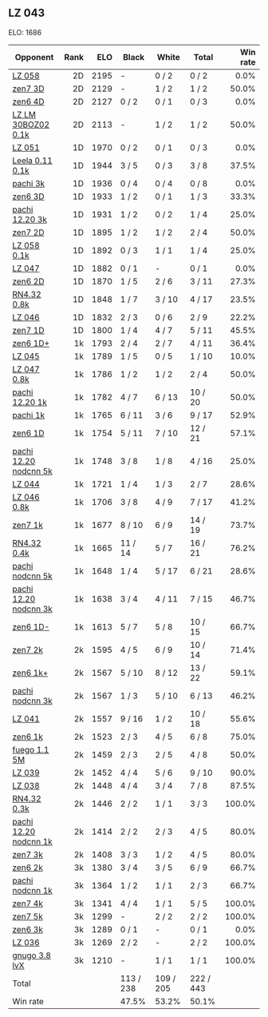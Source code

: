 ## LZ 043 ##

ELO: 1686

Opponent | Rank | ELO | Black | White | Total | Win rate
---------|-----:|----:|-------|-------|-------|-------:
[LZ 058](LZ%20058.md) | 2D | 2195 | - | 0 / 2 | 0 / 2 | 0.0%
[zen7 3D](zen7%203D.md) | 2D | 2129 | - | 1 / 2 | 1 / 2 | 50.0%
[zen6 4D](zen6%204D.md) | 2D | 2127 | 0 / 2 | 0 / 1 | 0 / 3 | 0.0%
[LZ LM 30BOZ02 0.1k](LZ%20LM%2030BOZ02%200.1k.md) | 2D | 2113 | - | 1 / 2 | 1 / 2 | 50.0%
[LZ 051](LZ%20051.md) | 1D | 1970 | 0 / 2 | 0 / 1 | 0 / 3 | 0.0%
[Leela 0.11 0.1k](Leela%200.11%200.1k.md) | 1D | 1944 | 3 / 5 | 0 / 3 | 3 / 8 | 37.5%
[pachi 3k](pachi%203k.md) | 1D | 1936 | 0 / 4 | 0 / 4 | 0 / 8 | 0.0%
[zen6 3D](zen6%203D.md) | 1D | 1933 | 1 / 2 | 0 / 1 | 1 / 3 | 33.3%
[pachi 12.20 3k](pachi%2012.20%203k.md) | 1D | 1931 | 1 / 2 | 0 / 2 | 1 / 4 | 25.0%
[zen7 2D](zen7%202D.md) | 1D | 1895 | 1 / 2 | 1 / 2 | 2 / 4 | 50.0%
[LZ 058 0.1k](LZ%20058%200.1k.md) | 1D | 1892 | 0 / 3 | 1 / 1 | 1 / 4 | 25.0%
[LZ 047](LZ%20047.md) | 1D | 1882 | 0 / 1 | - | 0 / 1 | 0.0%
[zen6 2D](zen6%202D.md) | 1D | 1870 | 1 / 5 | 2 / 6 | 3 / 11 | 27.3%
[RN4.32 0.8k](RN4.32%200.8k.md) | 1D | 1848 | 1 / 7 | 3 / 10 | 4 / 17 | 23.5%
[LZ 046](LZ%20046.md) | 1D | 1832 | 2 / 3 | 0 / 6 | 2 / 9 | 22.2%
[zen7 1D](zen7%201D.md) | 1D | 1800 | 1 / 4 | 4 / 7 | 5 / 11 | 45.5%
[zen6 1D+](zen6%201D+.md) | 1k | 1793 | 2 / 4 | 2 / 7 | 4 / 11 | 36.4%
[LZ 045](LZ%20045.md) | 1k | 1789 | 1 / 5 | 0 / 5 | 1 / 10 | 10.0%
[LZ 047 0.8k](LZ%20047%200.8k.md) | 1k | 1786 | 1 / 2 | 1 / 2 | 2 / 4 | 50.0%
[pachi 12.20 1k](pachi%2012.20%201k.md) | 1k | 1782 | 4 / 7 | 6 / 13 | 10 / 20 | 50.0%
[pachi 1k](pachi%201k.md) | 1k | 1765 | 6 / 11 | 3 / 6 | 9 / 17 | 52.9%
[zen6 1D](zen6%201D.md) | 1k | 1754 | 5 / 11 | 7 / 10 | 12 / 21 | 57.1%
[pachi 12.20 nodcnn 5k](pachi%2012.20%20nodcnn%205k.md) | 1k | 1748 | 3 / 8 | 1 / 8 | 4 / 16 | 25.0%
[LZ 044](LZ%20044.md) | 1k | 1721 | 1 / 4 | 1 / 3 | 2 / 7 | 28.6%
[LZ 046 0.8k](LZ%20046%200.8k.md) | 1k | 1706 | 3 / 8 | 4 / 9 | 7 / 17 | 41.2%
[zen7 1k](zen7%201k.md) | 1k | 1677 | 8 / 10 | 6 / 9 | 14 / 19 | 73.7%
[RN4.32 0.4k](RN4.32%200.4k.md) | 1k | 1665 | 11 / 14 | 5 / 7 | 16 / 21 | 76.2%
[pachi nodcnn 5k](pachi%20nodcnn%205k.md) | 1k | 1648 | 1 / 4 | 5 / 17 | 6 / 21 | 28.6%
[pachi 12.20 nodcnn 3k](pachi%2012.20%20nodcnn%203k.md) | 1k | 1638 | 3 / 4 | 4 / 11 | 7 / 15 | 46.7%
[zen6 1D-](zen6%201D-.md) | 1k | 1613 | 5 / 7 | 5 / 8 | 10 / 15 | 66.7%
[zen7 2k](zen7%202k.md) | 2k | 1595 | 4 / 5 | 6 / 9 | 10 / 14 | 71.4%
[zen6 1k+](zen6%201k+.md) | 2k | 1567 | 5 / 10 | 8 / 12 | 13 / 22 | 59.1%
[pachi nodcnn 3k](pachi%20nodcnn%203k.md) | 2k | 1567 | 1 / 3 | 5 / 10 | 6 / 13 | 46.2%
[LZ 041](LZ%20041.md) | 2k | 1557 | 9 / 16 | 1 / 2 | 10 / 18 | 55.6%
[zen6 1k](zen6%201k.md) | 2k | 1523 | 2 / 3 | 4 / 5 | 6 / 8 | 75.0%
[fuego 1.1 5M](fuego%201.1%205M.md) | 2k | 1459 | 2 / 3 | 2 / 5 | 4 / 8 | 50.0%
[LZ 039](LZ%20039.md) | 2k | 1452 | 4 / 4 | 5 / 6 | 9 / 10 | 90.0%
[LZ 038](LZ%20038.md) | 2k | 1448 | 4 / 4 | 3 / 4 | 7 / 8 | 87.5%
[RN4.32 0.3k](RN4.32%200.3k.md) | 2k | 1446 | 2 / 2 | 1 / 1 | 3 / 3 | 100.0%
[pachi 12.20 nodcnn 1k](pachi%2012.20%20nodcnn%201k.md) | 2k | 1414 | 2 / 2 | 2 / 3 | 4 / 5 | 80.0%
[zen7 3k](zen7%203k.md) | 2k | 1408 | 3 / 3 | 1 / 2 | 4 / 5 | 80.0%
[zen6 2k](zen6%202k.md) | 3k | 1380 | 3 / 4 | 3 / 5 | 6 / 9 | 66.7%
[pachi nodcnn 1k](pachi%20nodcnn%201k.md) | 3k | 1364 | 1 / 2 | 1 / 1 | 2 / 3 | 66.7%
[zen7 4k](zen7%204k.md) | 3k | 1341 | 4 / 4 | 1 / 1 | 5 / 5 | 100.0%
[zen7 5k](zen7%205k.md) | 3k | 1299 | - | 2 / 2 | 2 / 2 | 100.0%
[zen6 3k](zen6%203k.md) | 3k | 1289 | 0 / 1 | - | 0 / 1 | 0.0%
[LZ 036](LZ%20036.md) | 3k | 1269 | 2 / 2 | - | 2 / 2 | 100.0%
[gnugo 3.8 lvX](gnugo%203.8%20lvX.md) | 3k | 1210 | - | 1 / 1 | 1 / 1 | 100.0%
Total | | | 113 / 238 | 109 / 205 | 222 / 443 | 
Win rate| | | 47.5% | 53.2% | 50.1% | 
